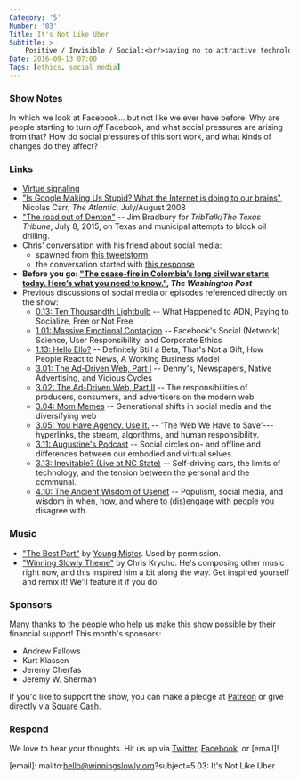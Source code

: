 ```yaml
---
Category: '5'
Number: '03'
Title: It's Not Like Uber
Subtitle: >
    Positive / Invisible / Social:<br/>saying no to attractive technologies
Date: 2016-09-13 07:00
Tags: [ethics, social media]
---
```


### Show Notes

In which we look at Facebook... but not like we ever have before. Why are people starting to turn *off* Facebook, and what social pressures are arising from that? How do social pressures of this sort work, and what kinds of changes do they affect?


### Links

- [Virtue signaling](https://en.wikipedia.org/wiki/Virtue_signalling)
- ["Is Google Making Us Stupid? What the Internet is doing to our brains"][carr], Nicolas Carr, _The Atlantic_, July/August 2008
- ["The road out of Denton"][texas] -- Jim Bradbury for _TribTalk_/_The Texas Tribune_, July 8, 2015, on Texas and municipal attempts to block oil drilling.
- Chris' conversation with his friend about social media:
    + spawned from [this tweetstorm][tweetstorm]
    + the conversation started with [this response][response]
- **Before you go: ["The cease-fire in Colombia’s long civil war starts today. Here’s what you need to know."][columbia], _The Washington Post_**
- Previous discussions of social media or episodes referenced directly on the show:
    + [0.13: Ten Thousandth Lightbulb][0.13] -- What Happened to ADN, Paying to Socialize, Free or Not Free
    + [1.01: Massive Emotional Contagion][1.01] -- Facebook's Social (Network) Science, User Responsibility, and Corporate Ethics
    + [1.13: Hello Ello?][1.13] -- Definitely Still a Beta, That's Not a Gift, How People React to News, A Working Business Model
    + [3.01: The Ad-Driven Web, Part I][3.01] -- Denny's, Newspapers, Native Advertising, and Vicious Cycles
    + [3.02: The Ad-Driven Web, Part II][3.02] -- The responsibilities of producers, consumers, and advertisers on the modern web
    + [3.04: Mom Memes][3.04] -- Generational shifts in social media and the diversifying web
    + [3.05: You Have Agency. Use It.][3.05] -- 'The Web We Have to Save'---hyperlinks, the stream, algorithms, and human responsibility.
    + [3.11: Augustine's Podcast][3.11] -- Social circles on- and offline and differences between our embodied and virtual selves.
    + [3.13: Inevitable? (Live at NC State)][3.13] -- Self-driving cars, the limits of technology, and the tension between the personal and the communal.
    + [4.10: The Ancient Wisdom of Usenet][4.10] -- Populism, social media, and wisdom in when, how, and where to (dis)engage with people you disagree with.

[carr]: http://www.theatlantic.com/magazine/archive/2008/07/is-google-making-us-stupid/306868/
[texas]: https://www.tribtalk.org/2015/07/08/the-road-out-of-denton/
[tweetstorm]: https://twitter.com/chriskrycho/status/769669306049236992
[response]: https://twitter.com/jamonholmgren/status/769982277082308608
[columbia]: https://www.washingtonpost.com/news/monkey-cage/wp/2016/08/29/the-cease-fire-in-colombias-long-civil-war-starts-today-heres-what-will-make-or-break-the-peace-process/
[0.13]: http://www.winningslowly.org/0.13/
[1.01]: http://www.winningslowly.org/1.01/
[1.13]: http://www.winningslowly.org/1.13/
[3.01]: http://www.winningslowly.org/3.01/
[3.02]: http://www.winningslowly.org/3.02/
[3.04]: http://www.winningslowly.org/3.04/
[3.05]: http://www.winningslowly.org/3.05/
[3.11]: http://www.winningslowly.org/3.11/
[3.13]: http://www.winningslowly.org/3.13/
[4.10]: http://www.winningslowly.org/4.10/


### Music

  - ["The Best Part"](https://youngmister.bandcamp.com/track/the-best-part) by [Young Mister](http://youngmister.com). Used by permission.
  - ["Winning Slowly Theme"](https://soundcloud.com/chriskrycho/winning-slowly) by Chris Krycho. He's composing other music right now, and this inspired him a bit along the way. Get inspired yourself and remix it! We'll feature it if you do.


### Sponsors

Many thanks to the people who help us make this show possible by their financial
support! This month's sponsors:

  - Andrew Fallows
  - Kurt Klassen
  - Jeremy Cherfas
  - Jeremy W. Sherman

If you'd like to support the show, you can make a pledge at [Patreon] or give
directly via [Square Cash].

[Patreon]: https://www.patreon.com/winningslowly
[Square Cash]: https://cash.me/$winningslowly


### Respond

We love to hear your thoughts. Hit us up via [Twitter], [Facebook], or [email]!

[Twitter]: //www.twitter.com/winningslowly
[Facebook]: //www.facebook.com/winningslowlypodcast
[email]: mailto:hello@winningslowly.org?subject=5.03: It's Not Like Uber
